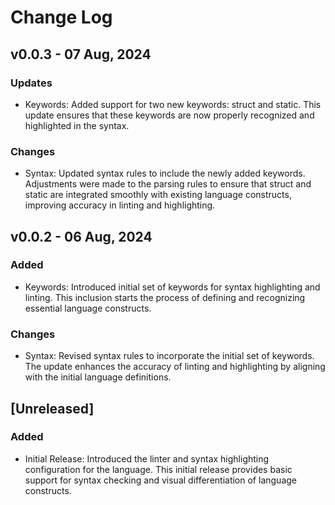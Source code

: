 # Change Log

## v0.0.3 - 07 Aug, 2024

### Updates
- Keywords: Added support for two new keywords: struct and static. This update ensures that these keywords are now properly recognized and highlighted in the syntax.

### Changes
- Syntax: Updated syntax rules to include the newly added keywords. Adjustments were made to the parsing rules to ensure that struct and static are integrated smoothly with existing language constructs, improving accuracy in linting and highlighting.

## v0.0.2 - 06 Aug, 2024

### Added
- Keywords: Introduced initial set of keywords for syntax highlighting and linting. This inclusion starts the process of defining and recognizing essential language constructs.

### Changes
- Syntax: Revised syntax rules to incorporate the initial set of keywords. The update enhances the accuracy of linting and highlighting by aligning with the initial language definitions.

## [Unreleased]

### Added
- Initial Release: Introduced the linter and syntax highlighting configuration for the language. This initial release provides basic support for syntax checking and visual differentiation of language constructs.